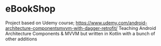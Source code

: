 # eBookShop
Project based on Udemy course; https://www.udemy.com/android-architecture-componentsmvvm-with-dagger-retrofit/
Teaching Android Architecture Components & MVVM but written in Kotlin with a bunch of other additions

